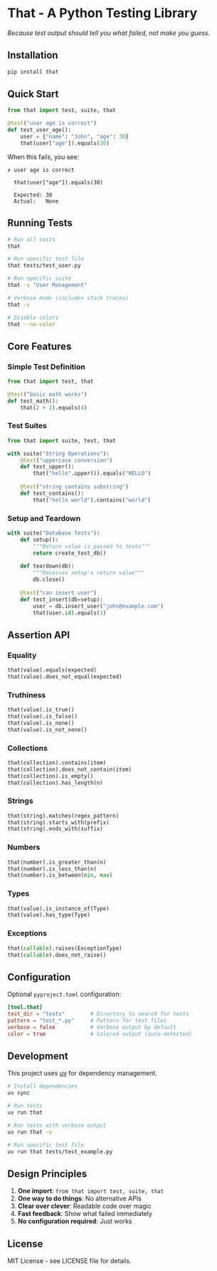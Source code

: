 # That - A Python Testing Library

*Because test output should tell you what failed, not make you guess.*

## Installation

```bash
pip install that
```

## Quick Start

```python
from that import test, suite, that

@test("user age is correct")
def test_user_age():
    user = {"name": "John", "age": 30}
    that(user["age"]).equals(30)
```

When this fails, you see:
```
✗ user age is correct

  that(user["age"]).equals(30)
  
  Expected: 30
  Actual:   None
```

## Running Tests

```bash
# Run all tests
that

# Run specific test file
that tests/test_user.py

# Run specific suite
that -s "User Management"

# Verbose mode (includes stack traces)
that -v

# Disable colors
that --no-color
```

## Core Features

### Simple Test Definition

```python
from that import test, that

@test("basic math works")
def test_math():
    that(2 + 2).equals(4)
```

### Test Suites

```python
from that import suite, test, that

with suite("String Operations"):
    @test("uppercase conversion")
    def test_upper():
        that("hello".upper()).equals("HELLO")
    
    @test("string contains substring")
    def test_contains():
        that("hello world").contains("world")
```

### Setup and Teardown

```python
with suite("Database Tests"):
    def setup():
        """Return value is passed to tests"""
        return create_test_db()
    
    def teardown(db):
        """Receives setup's return value"""
        db.close()
    
    @test("can insert user")
    def test_insert(db=setup):
        user = db.insert_user("john@example.com")
        that(user.id).equals(1)
```

## Assertion API

### Equality
```python
that(value).equals(expected)
that(value).does_not_equal(expected)
```

### Truthiness
```python
that(value).is_true()
that(value).is_false()
that(value).is_none()
that(value).is_not_none()
```

### Collections
```python
that(collection).contains(item)
that(collection).does_not_contain(item)
that(collection).is_empty()
that(collection).has_length(n)
```

### Strings
```python
that(string).matches(regex_pattern)
that(string).starts_with(prefix)
that(string).ends_with(suffix)
```

### Numbers
```python
that(number).is_greater_than(n)
that(number).is_less_than(n)
that(number).is_between(min, max)
```

### Types
```python
that(value).is_instance_of(Type)
that(value).has_type(Type)
```

### Exceptions
```python
that(callable).raises(ExceptionType)
that(callable).does_not_raise()
```

## Configuration

Optional `pyproject.toml` configuration:

```toml
[tool.that]
test_dir = "tests"        # Directory to search for tests
pattern = "test_*.py"     # Pattern for test files
verbose = false           # Verbose output by default
color = true              # Colored output (auto-detected)
```

## Development

This project uses [uv](https://github.com/astral-sh/uv) for dependency management.

```bash
# Install dependencies
uv sync

# Run tests
uv run that

# Run tests with verbose output
uv run that -v

# Run specific test file
uv run that tests/test_example.py
```

## Design Principles

1. **One import**: `from that import test, suite, that`
2. **One way to do things**: No alternative APIs
3. **Clear over clever**: Readable code over magic
4. **Fast feedback**: Show what failed immediately
5. **No configuration required**: Just works

## License

MIT License - see LICENSE file for details.
